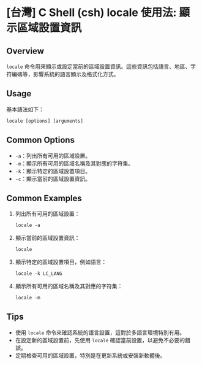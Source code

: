 # [台灣] C Shell (csh) locale 使用法: 顯示區域設置資訊

## Overview
`locale` 命令用來顯示或設定當前的區域設置資訊。這些資訊包括語言、地區、字符編碼等，影響系統的語言顯示及格式化方式。

## Usage
基本語法如下：
```csh
locale [options] [arguments]
```

## Common Options
- `-a`：列出所有可用的區域設置。
- `-m`：顯示所有可用的區域名稱及其對應的字符集。
- `-k`：顯示特定的區域設置項目。
- `-c`：顯示當前的區域設置資訊。

## Common Examples
1. 列出所有可用的區域設置：
   ```csh
   locale -a
   ```

2. 顯示當前的區域設置資訊：
   ```csh
   locale
   ```

3. 顯示特定的區域設置項目，例如語言：
   ```csh
   locale -k LC_LANG
   ```

4. 顯示所有可用的區域名稱及其對應的字符集：
   ```csh
   locale -m
   ```

## Tips
- 使用 `locale` 命令來確認系統的語言設置，這對於多語言環境特別有用。
- 在設定新的區域設置前，先使用 `locale` 確認當前設置，以避免不必要的錯誤。
- 定期檢查可用的區域設置，特別是在更新系統或安裝新軟體後。